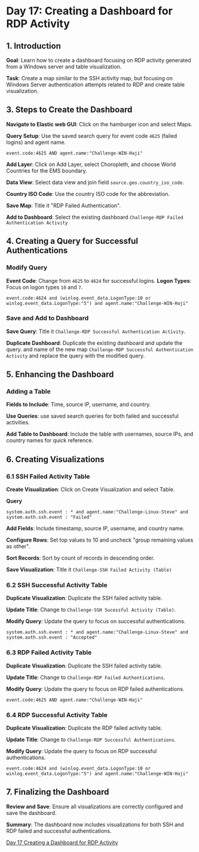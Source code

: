 # Day 17: Creating a Dashboard for RDP Activity

## 1. Introduction

**Goal**: Learn how to create a dashboard focusing on RDP activity generated from a Windows server and table visualization.

**Task**: Create a map similar to the SSH activity map, but focusing on Windows Server authentication attempts related to RDP and create table visualization.

## 3. Steps to Create the Dashboard


**Navigate to Elastic web GUI**: Click on the hamburger icon and select Maps.

**Query Setup**: Use the saved search query for event code `4625` (failed logins) and agent name.

```
event.code:4625 AND agent.name:"Challenge-WIN-Haji"
```

**Add Layer**: Click on Add Layer, select Choropleth, and choose World Countries for the EMS boundary.

**Data View**: Select data view and join field ``source.geo.country_iso_code``.

**Country ISO Code**: Use the country ISO code for the abbreviation.

**Save Map**: Title it "RDP Failed Authentication".

**Add to Dashboard**: Select the existing dashboard `Challenge-RDP Failed Authentication Activity`

## 4. Creating a Query for Successful Authentications 

### Modify Query

**Event Code**: Change from `4625` to `4624` for successful logins.
**Logon Types**: Focus on logon types `10` and `7`.

```
event.code:4624 and (winlog.event_data.LogonType:10 or winlog.event_data.LogonType:"5") and agent.name:"Challenge-WIN-Haji"
```

### Save and Add to Dashboard

**Save Query**: Title it `Challenge-RDP Successful Authentication Activity`.

**Duplicate Dashboard**: Duplicate the existing dashboard and update the query. and name of the new map `Challenge-RDP Successful Authentication Activity` and replace the query with the modified query.
## 5. Enhancing the Dashboard

### Adding a Table

**Fields to Include**: Time, source IP, username, and country.

**Use Queries**: use saved search  queries for both failed and successful activities.

**Add Table to Dashboard**: Include the table with usernames, source IPs, and country names for quick reference.

## 6. Creating Visualizations

### 6.1 SSH Failed Activity Table

**Create Visualization**: Click on Create Visualization and select Table.

**Query**

```
system.auth.ssh.event : * and agent.name:"Challenge-Linux-Steve" and system.auth.ssh.event : "Failed"
```

**Add Fields**: Include timestamp, source IP, username, and country name.

**Configure Rows**: Set top values to 10 and uncheck "group remaining values as other".

**Sort Records**: Sort by count of records in descending order.

**Save Visualization**: Title it `Challenge-SSH Failed Activity (Table)`

### 6.2 SSH Successful Activity Table

**Duplicate Visualization**: Duplicate the SSH failed activity table.

**Update Title**: Change to `Challenge-SSH Sucessful Activity (Table)`.

**Modify Query**: Update the query to focus on successful authentications.

```
system.auth.ssh.event : * and agent.name:"Challenge-Linux-Steve" and system.auth.ssh.event : "Accepted"
```

### 6.3 RDP Failed Activity Table

**Duplicate Visualization**: Duplicate the SSH failed activity table.

**Update Title**: Change to `Challenge-RDP Failed Authentications`.

**Modify Query**: Update the query to focus on RDP failed authentications.

```
event.code:4625 AND agent.name:"Challenge-WIN-Haji"
```

### 6.4 RDP Successful Activity Table

**Duplicate Visualization**: Duplicate the RDP failed activity table.

**Update Title**: Change to `Challenge-RDP Successful Authentications`.

**Modify Query**: Update the query to focus on RDP successful authentications.

```
event.code:4624 and (winlog.event_data.LogonType:10 or winlog.event_data.LogonType:"5") and agent.name:"Challenge-WIN-Haji"
```

## 7. Finalizing the Dashboard

**Review and Save**: Ensure all visualizations are correctly configured and save the dashboard.

**Summary**: The dashboard now includes visualizations for both SSH and RDP failed and successful authentications.

[Day 17 Creating a Dashboard for RDP Activity](Day%2017%20Creating%20a%20Dashboard%20for%20RDP%20Activity.md)